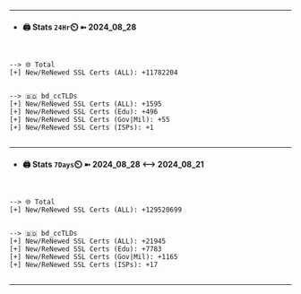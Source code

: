 

---
- #### 🖨️ **Stats** `24Hr`⏲️ ➼ 2024_08_28
```console


--> 🌐 Total
[+] New/ReNewed SSL Certs (ALL): +11782204


--> 🇧🇩 bd_ccTLDs
[+] New/ReNewed SSL Certs (ALL): +1595
[+] New/ReNewed SSL Certs (Edu): +496
[+] New/ReNewed SSL Certs (Gov|Mil): +55
[+] New/ReNewed SSL Certs (ISPs): +1


```

---
- #### 🖨️ **Stats** `7Days`⏲️ ➼ 2024_08_28 <--> 2024_08_21
```console


--> 🌐 Total
[+] New/ReNewed SSL Certs (ALL): +129520699


--> 🇧🇩 bd_ccTLDs
[+] New/ReNewed SSL Certs (ALL): +21945
[+] New/ReNewed SSL Certs (Edu): +7783
[+] New/ReNewed SSL Certs (Gov|Mil): +1165
[+] New/ReNewed SSL Certs (ISPs): +17


```

---

